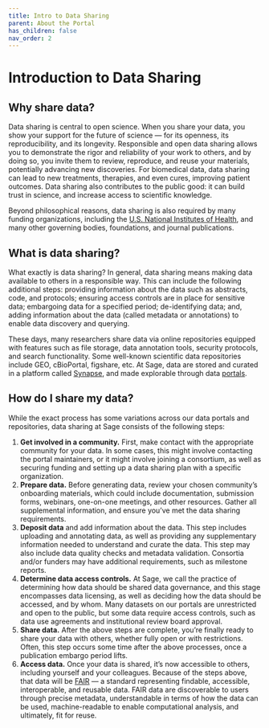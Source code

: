 ```yaml
---
title: Intro to Data Sharing
parent: About the Portal
has_children: false
nav_order: 2
---
```


# Introduction to Data Sharing

## Why share data?
Data sharing is central to open science. When you share your data, you show your support for the future of science — for its openness, its reproducibility, and its longevity. Responsible and open data sharing allows you to demonstrate the rigor and reliability of your work to others, and by doing so, you invite them to review, reproduce, and reuse your materials, potentially advancing new discoveries. For biomedical data, data sharing can lead to new treatments, therapies, and even cures, improving patient outcomes. Data sharing also contributes to the public good: it can build trust in science, and increase access to scientific knowledge. 

Beyond philosophical reasons, data sharing is also required by many funding organizations, including the [U.S. National Institutes of Health](https://grants.nih.gov/policy/sharing.htm), and many other governing bodies, foundations, and journal publications. 

## What is data sharing?
What exactly is data sharing? In general, data sharing means making data available to others in a responsible way. This can include the following additional steps: providing information about the data such as abstracts, code, and protocols; ensuring access controls are in place for sensitive data; embargoing data for a specified period; de-identifying data; and, adding information about the data (called metadata or annotations) to enable data discovery and querying. 

These days, many researchers share data via online repositories equipped with features such as file storage, data annotation tools, security protocols, and search functionality. Some well-known scientific data repositories include GEO, cBioPortal, figshare, etc. At Sage, data are stored and curated in a platform called [Synapse](https://www.synapse.org/), and made explorable through data [portals](https://sagebionetworks.org/portals/). 

## How do I share my data?
While the exact process has some variations across our data portals and repositories, data sharing at Sage consists of the following steps:
1. **Get involved in a community.** First, make contact with the appropriate community for your data. In some cases, this might involve contacting the portal maintainers, or it might involve joining a consortium, as well as securing funding and setting up a data sharing plan with a specific organization. 
2. **Prepare data.** Before generating data, review your chosen community’s onboarding materials, which could include documentation, submission forms, webinars, one-on-one meetings, and other resources. Gather all supplemental information, and ensure you’ve met the data sharing requirements. 
3. **Deposit data** and add information about the data. This step includes uploading and annotating data, as well as providing any supplementary information needed to understand and curate the data. This step may also include data quality checks and metadata validation. Consortia and/or funders may have additional requirements, such as milestone reports.
4. **Determine data access controls.** At Sage, we call the practice of determining how data should be shared data governance, and this stage encompasses data licensing, as well as deciding how the data should be accessed, and by whom. Many datasets on our portals are unrestricted and open to the public, but some data require access controls, such as data use agreements and institutional review board approval. 
5. **Share data.** After the above steps are complete, you’re finally ready to share your data with others, whether fully open or with restrictions. Often, this step occurs some time after the above processes, once a publication embargo period lifts.
6. **Access data.** Once your data is shared, it’s now accessible to others, including yourself and your colleagues. Because of the steps above, that data will be [FAIR](https://www.go-fair.org/fair-principles/) — a standard representing findable, accessible, interoperable, and reusable data. FAIR data are discoverable to users through precise metadata, understandable in terms of how the data can be used, machine-readable to enable computational analysis, and ultimately, fit for reuse. 
